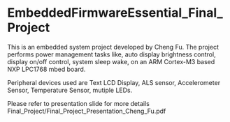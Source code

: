 # EmbeddedFirmwareEssential_Final_Project
This is an embedded system project developed by Cheng Fu. The project performs power management tasks like, auto display brightness control, display on/off control, system sleep wake, on an ARM Cortex-M3 based NXP LPC1768 mbed board.

Peripheral devices used are Text LCD Display, ALS sensor, Accelerometer Sensor, Temperature Sensor, mutiple LEDs.

Please refer to presentation slide for more details
Final_Project/Final_Project_Presentation_Cheng_Fu.pdf
